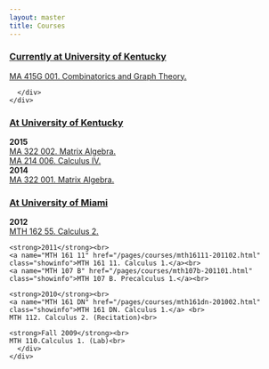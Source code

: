 ```yaml
---
layout: master
title: Courses
---
```

<div class="accordion" id="accordion2">
  <div class="accordion-group">
    <div class="accordion-heading">
      <a class="accordion-toggle" data-toggle="collapse" data-parent="#accordion2" href="#collapseOne">
        <h3> Currently at University of Kentucky </h3>
      </a>
    </div>
    <div id="collapseOne" class="accordion-body collapse in">
      <div class="accordion-inner">
	<a name="MA 415G 001" href="/pages/courses/ma415G001-201502.html" class="showinfo">MA 415G 001. Combinatorics and Graph Theory.</a> <br>

      </div>
    </div>
  </div>
<div class="accordion-group">
    <div class="accordion-heading">
      <a class="accordion-toggle" data-toggle="collapse" data-parent="#accordion2" href="#collapseTwo">
        <h3> At University of Kentucky </h3>
      </a>
    </div>
    <div id="collapseTwo" class="accordion-body collapse">
      <div class="accordion-inner">
      <strong>2015 </strong><br>
      <a name="MA 322 002" href="/pages/courses/ma322002-201501.html" class="showinfo">MA 322 002. Matrix Algebra.</a> <br>
	<a name="MA 214 006" href="/pages/courses/ma214006-201501.html" class="showinfo">MA 214 006. Calculus IV.</a> <br>
 	<strong>2014 </strong><br>
	<a name="MA 322 001" href="/pages/courses/ma322001-201402.html" class="showinfo">MA 322 001. Matrix Algebra.</a> <br>
      </div>
    </div>
  </div>
  <div class="accordion-group">
    <div class="accordion-heading">
      <a class="accordion-toggle" data-toggle="collapse" data-parent="#accordion2" href="#collapseThree">
        <h3> At University of Miami </h3>
      </a>
    </div>
    <div id="collapseThree" class="accordion-body collapse">
      <div class="accordion-inner">
         <strong>2012 </strong><br>
    <a name="MTH 162 55" href="/pages/courses/mth16255-201201.html" class="showinfo">MTH 162 55. Calculus 2.</a> <br>
								
    <strong>2011</strong><br>
    <a name="MTH 161 11" href="/pages/courses/mth16111-201102.html" class="showinfo">MTH 161 11. Calculus 1.</a><br>
    <a name="MTH 107 B" href="/pages/courses/mth107b-201101.html" class="showinfo">MTH 107 B. Precalculus 1.</a><br>
								
    <strong>2010</strong><br>
    <a name="MTH 161 DN" href="/pages/courses/mth161dn-201002.html" class="showinfo">MTH 161 DN. Calculus 1.</a> <br>
    MTH 112. Calculus 2. (Recitation)<br>
								
    <strong>Fall 2009</strong><br>
    MTH 110.Calculus 1. (Lab)<br>
      </div>
    </div>
  </div>
</div>
